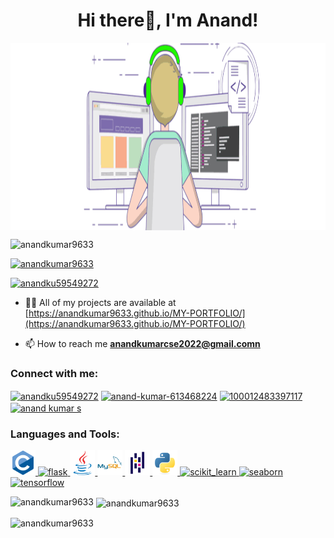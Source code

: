 <h1 align="center">Hi there👋, I'm Anand!</h1>
<p> <img align="center" alt="gif" src="https://github.com/anandkumar9633/anandkumar9633/blob/main/readme_header.gif" width="850" height="300"/> </p>
<p align="left">  <img src="https://komarev.com/ghpvc/?username=anandkumar9633&label=Profile%20views&color=0e75b6&style=flat" alt="anandkumar9633" /> </p>

<p align="left"> <a href="https://github.com/ryo-ma/github-profile-trophy"><img src="https://github-profile-trophy.vercel.app/?username=anandkumar9633" alt="anandkumar9633" /></a> </p>

<p align="left"> <a href="https://twitter.com/anandku59549272" target="blank"><img src="https://img.shields.io/twitter/follow/anandku59549272?logo=twitter&style=for-the-badge" alt="anandku59549272" /></a> </p>

- 👨‍💻 All of my projects are available at [https://anandkumar9633.github.io/MY-PORTFOLIO/](https://anandkumar9633.github.io/MY-PORTFOLIO/)

- 📫 How to reach me **anandkumarcse2022@gmail.comn**

<h3 align="left">Connect with me:</h3>
<p align="left">
<a href="https://twitter.com/anandku59549272" target="blank"><img align="center" src="https://raw.githubusercontent.com/rahuldkjain/github-profile-readme-generator/master/src/images/icons/Social/twitter.svg" alt="anandku59549272" height="30" width="40" /></a>
<a href="https://linkedin.com/in/anand-kumar-613468224" target="blank"><img align="center" src="https://raw.githubusercontent.com/rahuldkjain/github-profile-readme-generator/master/src/images/icons/Social/linked-in-alt.svg" alt="anand-kumar-613468224" height="30" width="40" /></a>
<a href="https://fb.com/100012483397117" target="blank"><img align="center" src="https://raw.githubusercontent.com/rahuldkjain/github-profile-readme-generator/master/src/images/icons/Social/facebook.svg" alt="100012483397117" height="30" width="40" /></a>
<a href="https://instagram.com/anand kumar s" target="blank"><img align="center" src="https://raw.githubusercontent.com/rahuldkjain/github-profile-readme-generator/master/src/images/icons/Social/instagram.svg" alt="anand kumar s" height="30" width="40" /></a>
</p>

<h3 align="left">Languages and Tools:</h3>
<p align="left"> <a href="https://www.cprogramming.com/" target="_blank" rel="noreferrer"> <img src="https://raw.githubusercontent.com/devicons/devicon/master/icons/c/c-original.svg" alt="c" width="40" height="40"/> </a> <a href="https://flask.palletsprojects.com/" target="_blank" rel="noreferrer"> <img src="https://www.vectorlogo.zone/logos/pocoo_flask/pocoo_flask-icon.svg" alt="flask" width="40" height="40"/> </a> <a href="https://www.java.com" target="_blank" rel="noreferrer"> <img src="https://raw.githubusercontent.com/devicons/devicon/master/icons/java/java-original.svg" alt="java" width="40" height="40"/> </a> <a href="https://www.mysql.com/" target="_blank" rel="noreferrer"> <img src="https://raw.githubusercontent.com/devicons/devicon/master/icons/mysql/mysql-original-wordmark.svg" alt="mysql" width="40" height="40"/> </a> <a href="https://pandas.pydata.org/" target="_blank" rel="noreferrer"> <img src="https://raw.githubusercontent.com/devicons/devicon/2ae2a900d2f041da66e950e4d48052658d850630/icons/pandas/pandas-original.svg" alt="pandas" width="40" height="40"/> </a> <a href="https://www.python.org" target="_blank" rel="noreferrer"> <img src="https://raw.githubusercontent.com/devicons/devicon/master/icons/python/python-original.svg" alt="python" width="40" height="40"/> </a> <a href="https://scikit-learn.org/" target="_blank" rel="noreferrer"> <img src="https://upload.wikimedia.org/wikipedia/commons/0/05/Scikit_learn_logo_small.svg" alt="scikit_learn" width="40" height="40"/> </a> <a href="https://seaborn.pydata.org/" target="_blank" rel="noreferrer"> <img src="https://seaborn.pydata.org/_images/logo-mark-lightbg.svg" alt="seaborn" width="40" height="40"/> </a> <a href="https://www.tensorflow.org" target="_blank" rel="noreferrer"> <img src="https://www.vectorlogo.zone/logos/tensorflow/tensorflow-icon.svg" alt="tensorflow" width="40" height="40"/> </a> </p>

<p><img align="left" src="https://github-readme-stats.vercel.app/api/top-langs?username=anandkumar9633&show_icons=true&locale=en&layout=compact" alt="anandkumar9633" /></p>

<p>&nbsp;<img align="center" src="https://github-readme-stats.vercel.app/api?username=anandkumar9633&show_icons=true&locale=en" alt="anandkumar9633" /></p>

<p><img align="center" src="https://github-readme-streak-stats.herokuapp.com/?user=anandkumar9633&" alt="anandkumar9633" /></p>
